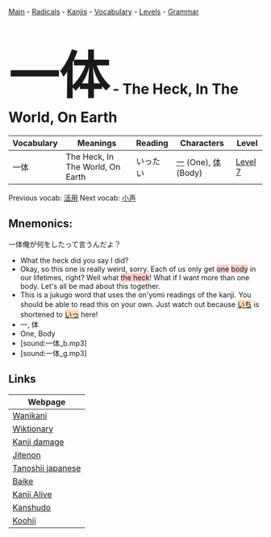 <style> bigfont {font-size: 100px}</style>
[Main](../README.md) -
[Radicals](../radicals.md) -
[Kanjis](../kanjis.md) -
[Vocabulary](../vocabulary.md) -
[Levels](../levels.md) -
[Grammar](../grammar.md)
# <bigfont> 一体</bigfont> - The Heck, In The World, On Earth 

| Vocabulary | Meanings | Reading | Characters | Level |
| --- | --- | --- | --- | --- |
| 一体 | The Heck, In The World, On Earth | いったい |  [一](../kanjis/一.md) (One), [体](../kanjis/体.md) (Body) | [Level 7](../levels/wk_level7.md) |

Previous vocab: [活用](活用.md) Next vocab: [小声](小声.md) 

## Mnemonics:
一体俺が何をしたって言うんだよ？
* What the heck did you say I did?
* Okay, so this one is really weird, sorry. Each of us only get <span style="background-color:#ffcccb"> one</span> <span style="background-color:#ffcccb"> body</span> in our lifetimes, right? Well what <span style="background-color:#ffcccb"> the heck</span>! What if I want more than one body. Let's all be mad about this together. 
* This is a jukugo word that uses the on'yomi readings of the kanji. You should be able to read this on your own. Just watch out because <span style="background-color:#fed8b1"> [いち](https://jisho.org/search/いち)</span> is shortened to <span style="background-color:#fed8b1"> [いっ](https://jisho.org/search/いっ)</span> here!
* 一, 体
* One, Body
* [sound:一体_b.mp3]
* [sound:一体_g.mp3]


## Links 

| Webpage |
| --- |
| [Wanikani          ](https://www.wanikani.com/kanji/一体) |
| [Wiktionary        ](https://en.wiktionary.org/wiki/一体) |
| [Kanji damage      ](http://www.kanjidamage.com/kanji/search?utf8=✓&q=一体) |
| [Jitenon           ](https://jitenon.com/kanji/一体) |
| [Tanoshii japanese ](https://www.tanoshiijapanese.com/dictionary/kanji.cfm?k=一体) |
| [Baike             ](https://baike.baidu.com/item/一体) |
| [Kanji Alive       ](https://app.kanjialive.com/一体) |
| [Kanshudo          ](https://www.kanshudo.com/searchmn?q=一体) |
| [Koohii            ](https://kanji.koohii.com/study/kanji/一体) |
